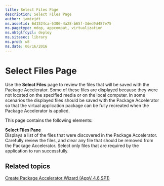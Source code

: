 ```yaml
---
title: Select Files Page
description: Select Files Page
author: jamiejdt
ms.assetid: 6d1524ca-6306-4a28-b65f-3ded9d487e75
ms.pagetype: mdop, appcompat, virtualization
ms.mktglfcycl: deploy
ms.sitesec: library
ms.prod: w8
ms.date: 06/16/2016
---
```



# Select Files Page


Use the **Select Files** page to review the files that will be saved with the Package Accelerator. Some of these files are displayed because they were not located on the specified media or on the local computer. In some scenarios the displayed files should be saved with the Package Accelerator so that the virtual application package can be fully recreated when the Package Accelerator is applied.

This page contains the following elements:

<a href="" id="select-files-pane"></a>**Select Files Pane**  
Displays a list of the files that were discovered in the Package Accelerator. Carefully review the files, and clear any file that should be removed from the Package Accelerator. Select only files that are required by the application to run successfully.

## Related topics


[Create Package Accelerator Wizard (AppV 4.6 SP1)](create-package-accelerator-wizard--appv-46-sp1-.md)

 

 





